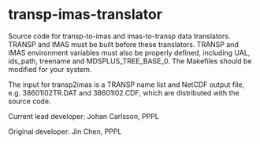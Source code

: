 # transp-imas-translator

Source code for transp-to-imas and imas-to-transp data translators.
TRANSP and IMAS must be built before these translators.
TRANSP and IMAS environment variables must also be properly defined,
including UAL, ids_path, treename and MDSPLUS_TREE_BASE_0.
The Makefiles should be modified for your system.

The input for transp2imas is a TRANSP name list and NetCDF output file,
e.g. 38601I02TR.DAT and 38601I02.CDF, which are distributed with the
source code.

Current lead developer: Johan Carlsson, PPPL

Original developer: Jin Chen, PPPL
